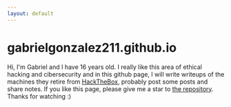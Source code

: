 ```yaml
---
layout: default
---
```


# gabrielgonzalez211.github.io

Hi, I'm Gabriel and I have 16 years old. I really like this area of ethical hacking and cibersecurity and in this github page, I will write writeups of the machines they retire from [HackTheBox](https://app.hackthebox.com/), probably post some posts and share notes. If you like this page, please give me a star to [the repository](https://github.com/GabrielGonzalez211/gabrielgonzalez211.github.io). Thanks for watching :)
